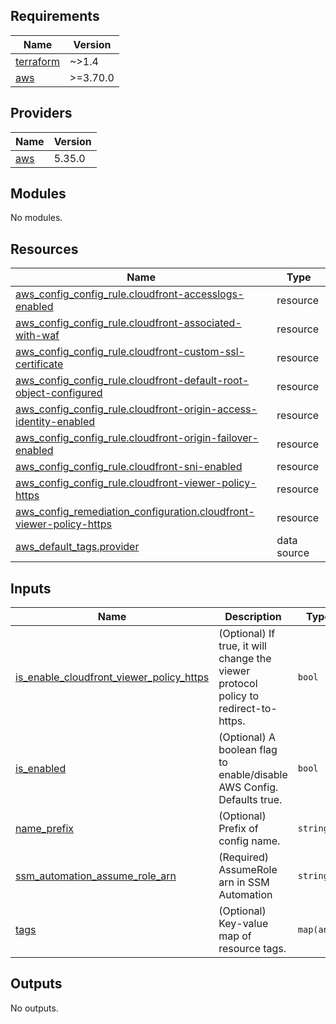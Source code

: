 <!-- BEGIN_TF_DOCS -->
## Requirements

| Name | Version |
|------|---------|
| <a name="requirement_terraform"></a> [terraform](#requirement\_terraform) | ~>1.4 |
| <a name="requirement_aws"></a> [aws](#requirement\_aws) | >=3.70.0 |

## Providers

| Name | Version |
|------|---------|
| <a name="provider_aws"></a> [aws](#provider\_aws) | 5.35.0 |

## Modules

No modules.

## Resources

| Name | Type |
|------|------|
| [aws_config_config_rule.cloudfront-accesslogs-enabled](https://registry.terraform.io/providers/hashicorp/aws/latest/docs/resources/config_config_rule) | resource |
| [aws_config_config_rule.cloudfront-associated-with-waf](https://registry.terraform.io/providers/hashicorp/aws/latest/docs/resources/config_config_rule) | resource |
| [aws_config_config_rule.cloudfront-custom-ssl-certificate](https://registry.terraform.io/providers/hashicorp/aws/latest/docs/resources/config_config_rule) | resource |
| [aws_config_config_rule.cloudfront-default-root-object-configured](https://registry.terraform.io/providers/hashicorp/aws/latest/docs/resources/config_config_rule) | resource |
| [aws_config_config_rule.cloudfront-origin-access-identity-enabled](https://registry.terraform.io/providers/hashicorp/aws/latest/docs/resources/config_config_rule) | resource |
| [aws_config_config_rule.cloudfront-origin-failover-enabled](https://registry.terraform.io/providers/hashicorp/aws/latest/docs/resources/config_config_rule) | resource |
| [aws_config_config_rule.cloudfront-sni-enabled](https://registry.terraform.io/providers/hashicorp/aws/latest/docs/resources/config_config_rule) | resource |
| [aws_config_config_rule.cloudfront-viewer-policy-https](https://registry.terraform.io/providers/hashicorp/aws/latest/docs/resources/config_config_rule) | resource |
| [aws_config_remediation_configuration.cloudfront-viewer-policy-https](https://registry.terraform.io/providers/hashicorp/aws/latest/docs/resources/config_remediation_configuration) | resource |
| [aws_default_tags.provider](https://registry.terraform.io/providers/hashicorp/aws/latest/docs/data-sources/default_tags) | data source |

## Inputs

| Name | Description | Type | Default | Required |
|------|-------------|------|---------|:--------:|
| <a name="input_is_enable_cloudfront_viewer_policy_https"></a> [is\_enable\_cloudfront\_viewer\_policy\_https](#input\_is\_enable\_cloudfront\_viewer\_policy\_https) | (Optional) If true, it will change the viewer protocol policy to redirect-to-https. | `bool` | `false` | no |
| <a name="input_is_enabled"></a> [is\_enabled](#input\_is\_enabled) | (Optional) A boolean flag to enable/disable AWS Config. Defaults true. | `bool` | `true` | no |
| <a name="input_name_prefix"></a> [name\_prefix](#input\_name\_prefix) | (Optional) Prefix of config name. | `string` | `""` | no |
| <a name="input_ssm_automation_assume_role_arn"></a> [ssm\_automation\_assume\_role\_arn](#input\_ssm\_automation\_assume\_role\_arn) | (Required) AssumeRole arn in SSM Automation | `string` | n/a | yes |
| <a name="input_tags"></a> [tags](#input\_tags) | (Optional) Key-value map of resource tags. | `map(any)` | `null` | no |

## Outputs

No outputs.
<!-- END_TF_DOCS -->
